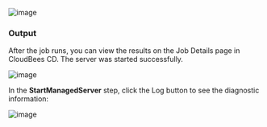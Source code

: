 

![image](images/StartManagedServer/EC-WLSStartManagedServer2.png)

### Output

After the job runs, you can view the results on the Job Details page in CloudBees CD. The server was started
successfully.

![image](images/StartManagedServer/EC-WLSStartManagedServer3.png)

In the **StartManagedServer** step, click the Log button to see the diagnostic information:


![image](images/StartManagedServer/EC-WLSStartManagedServer4.png)

